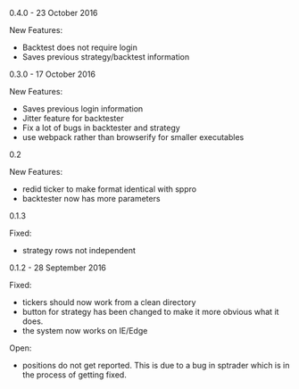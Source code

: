 0.4.0 - 23 October 2016

New Features:
* Backtest does not require login
* Saves previous strategy/backtest information


0.3.0 - 17 October 2016

New Features:
* Saves previous login information
* Jitter feature for backtester
* Fix a lot of bugs in backtester and strategy
* use webpack rather than browserify for smaller executables


0.2

New Features:
* redid ticker to make format identical with sppro
* backtester now has more parameters


0.1.3

Fixed:

* strategy rows not independent


0.1.2 - 28 September 2016

Fixed:
* tickers should now work from a clean directory
* button for strategy has been changed to make it more obvious what it
does.
* the system now works on IE/Edge

Open:
* positions do not get reported.  This is due to a bug in sptrader
which is in the process of getting fixed.


